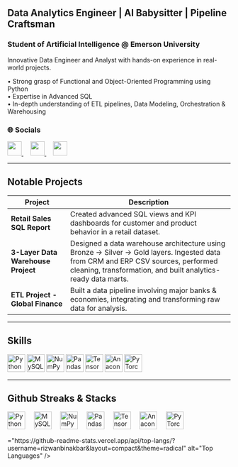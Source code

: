##  Data Analytics Engineer | AI Babysitter | Pipeline Craftsman

### Student of Artificial Intelligence @ Emerson University

Innovative Data Engineer and Analyst with hands-on experience in real-world projects.

• Strong grasp of Functional and Object-Oriented Programming using Python  
• Expertise in Advanced SQL  
• In-depth understanding of ETL pipelines, Data Modeling, Orchestration & Warehousing  

### 🌐 Socials

<p align="left">
  <a href="https://www.github.com/rizwanbinakbar" target="_blank" rel="noreferrer">
    <img src="https://raw.githubusercontent.com/danielcranney/readme-generator/main/public/icons/socials/github.svg" width="32" height="32" />
  </a>
  &nbsp;&nbsp;&nbsp;
  <a href="https://www.linkedin.com/in/rizwanbinakbar/" target="_blank" rel="noreferrer">
    <img src="https://raw.githubusercontent.com/danielcranney/readme-generator/main/public/icons/socials/linkedin.svg" width="32" height="32" />
  </a>
  &nbsp;&nbsp;&nbsp;
  <a href="https://www.kaggle.com/rizwanbinakbar" target="_blank" rel="noreferrer">
    <img src="https://cdn.jsdelivr.net/gh/simple-icons/simple-icons/icons/kaggle.svg" width="32" height="32" />
  </a>
</p>

---

##  Notable Projects

| Project | Description |
|--------|-------------|
| **Retail Sales SQL Report** | Created advanced SQL views and KPI dashboards for customer and product behavior in a retail dataset. |
| **3-Layer Data Warehouse Project** | Designed a data warehouse architecture using Bronze → Silver → Gold layers. Ingested data from CRM and ERP CSV sources, performed cleaning, transformation, and built analytics-ready data marts. |
| **ETL Project - Global Finance** | Built a data pipeline involving major banks & economies, integrating and transforming raw data for analysis. |

---

##  Skills

<p align="left">
  <img src="https://cdn.jsdelivr.net/gh/devicons/devicon/icons/python/python-original.svg" width="40" height="40" alt="Python" />
  <img src="https://cdn.jsdelivr.net/gh/devicons/devicon/icons/mysql/mysql-original.svg" width="40" height="40" alt="MySQL" />
  <img src="https://cdn.jsdelivr.net/gh/devicons/devicon/icons/numpy/numpy-original.svg" width="40" height="40" alt="NumPy" />
  <img src="https://cdn.jsdelivr.net/gh/devicons/devicon/icons/pandas/pandas-original.svg" width="40" height="40" alt="Pandas" />
  <img src="https://cdn.jsdelivr.net/gh/devicons/devicon/icons/tensorflow/tensorflow-original.svg" width="40" height="40" alt="TensorFlow" />
  <img src="https://cdn.jsdelivr.net/gh/devicons/devicon/icons/anaconda/anaconda-original.svg" width="40" height="40" alt="Anaconda" />
  <img src="https://cdn.jsdelivr.net/gh/devicons/devicon/icons/pytorch/pytorch-original.svg" width="40" height="40" alt="PyTorch" />
</p>

---
##  Github Streaks & Stacks

<p align="left">
  <img src="https://cdn.jsdelivr.net/gh/devicons/devicon/icons/python/python-original.svg" width="40" height="40" alt="Python" />
  &nbsp;&nbsp;&nbsp;
  <img src="https://cdn.jsdelivr.net/gh/devicons/devicon/icons/mysql/mysql-original.svg" width="40" height="40" alt="MySQL" />
  &nbsp;&nbsp;&nbsp;
  <img src="https://cdn.jsdelivr.net/gh/devicons/devicon/icons/numpy/numpy-original.svg" width="40" height="40" alt="NumPy" />
  &nbsp;&nbsp;&nbsp;
  <img src="https://cdn.jsdelivr.net/gh/devicons/devicon/icons/pandas/pandas-original.svg" width="40" height="40" alt="Pandas" />
  &nbsp;&nbsp;&nbsp;
  <img src="https://cdn.jsdelivr.net/gh/devicons/devicon/icons/tensorflow/tensorflow-original.svg" width="40" height="40" alt="TensorFlow" />
  &nbsp;&nbsp;&nbsp;
  <img src="https://cdn.jsdelivr.net/gh/devicons/devicon/icons/anaconda/anaconda-original.svg" width="40" height="40" alt="Anaconda" />
  &nbsp;&nbsp;&nbsp;
  <img src="https://cdn.jsdelivr.net/gh/devicons/devicon/icons/pytorch/pytorch-original.svg" width="40" height="40" alt="PyTorch" />
</p>
="https://github-readme-stats.vercel.app/api/top-langs/?username=rizwanbinakbar&layout=compact&theme=radical" alt="Top Languages" />
</p>
